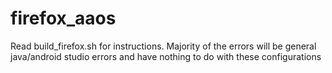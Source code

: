 # firefox_aaos
Read build_firefox.sh for instructions. Majority of the errors will be general java/android studio errors and have nothing to do with these configurations
